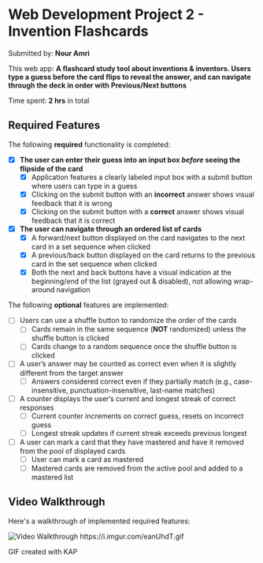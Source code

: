 # Web Development Project 2 - Invention Flashcards

Submitted by: **Nour Amri**

This web app: **A flashcard study tool about inventions & inventors. Users type a guess before the card flips to reveal the answer, and can navigate through the deck in order with Previous/Next buttons**

Time spent: **2 hrs** in total

## Required Features

The following **required** functionality is completed:

- [x] **The user can enter their guess into an input box *before* seeing the flipside of the card**
  - [x] Application features a clearly labeled input box with a submit button where users can type in a guess
  - [x] Clicking on the submit button with an **incorrect** answer shows visual feedback that it is wrong 
  - [x] Clicking on the submit button with a **correct** answer shows visual feedback that it is correct
- [x] **The user can navigate through an ordered list of cards**
  - [x] A forward/next button displayed on the card navigates to the next card in a set sequence when clicked
  - [x] A previous/back button displayed on the card returns to the previous card in the set sequence when clicked
  - [x] Both the next and back buttons have a visual indication at the beginning/end of the list (grayed out & disabled), not allowing wrap-around navigation

The following **optional** features are implemented:

- [ ] Users can use a shuffle button to randomize the order of the cards
  - [ ] Cards remain in the same sequence (**NOT** randomized) unless the shuffle button is clicked 
  - [ ] Cards change to a random sequence once the shuffle button is clicked
- [ ] A user’s answer may be counted as correct even when it is slightly different from the target answer
  - [ ] Answers considered correct even if they partially match (e.g., case-insensitive, punctuation-insensitive, last-name matches)
- [ ] A counter displays the user’s current and longest streak of correct responses
  - [ ] Current counter increments on correct guess, resets on incorrect guess
  - [ ] Longest streak updates if current streak exceeds previous longest
- [ ] A user can mark a card that they have mastered and have it removed from the pool of displayed cards
  - [ ] User can mark a card as mastered
  - [ ] Mastered cards are removed from the active pool and added to a mastered list

## Video Walkthrough

Here's a walkthrough of implemented required features:

<img src='https://i.imgur.com/eanUhdT.gif' width='' alt='Video Walkthrough' />
https://i.imgur.com/eanUhdT.gif

GIF created with KAP


